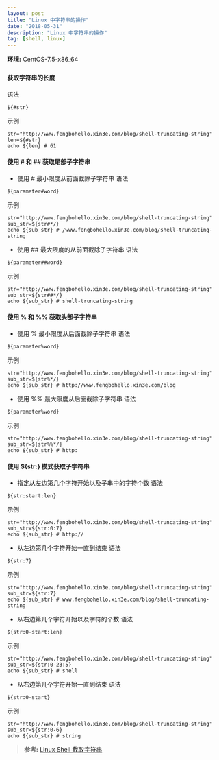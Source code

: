 ```yaml
---
layout: post
title: "Linux 中字符串的操作"
date: "2018-05-31"
description: "Linux 中字符串的操作"
tag: [shell, linux]
---
```


**环境:** CentOS-7.5-x86_64

###

#### 获取字符串的长度
语法
```
${#str}
```
示例
```
str="http://www.fengbohello.xin3e.com/blog/shell-truncating-string"
len=${#str}
echo ${len} # 61
```

#### 使用 # 和 ## 获取尾部子字符串
- 使用 # 最小限度从前面截除子字符串
语法
```
${parameter#word}
```
示例
```
str="http://www.fengbohello.xin3e.com/blog/shell-truncating-string"
sub_str=${str#*/}
echo ${sub_str} # /www.fengbohello.xin3e.com/blog/shell-truncating-string
```
- 使用 ## 最大限度的从前面截除子字符串
语法
```
${parameter##word}
```
示例
```
str="http://www.fengbohello.xin3e.com/blog/shell-truncating-string"
sub_str=${str##*/}
echo ${sub_str} # shell-truncating-string
```

#### 使用 % 和 %% 获取头部子字符串
- 使用 % 最小限度从后面截除子字符串
语法
```
${parameter%word}
```
示例
```
str="http://www.fengbohello.xin3e.com/blog/shell-truncating-string"
sub_str=${str%*/}
echo ${sub_str} # http://www.fengbohello.xin3e.com/blog
```
- 使用 %% 最大限度从后面截除子字符串
语法
```
${parameter%word}
```
示例
```
str="http://www.fengbohello.xin3e.com/blog/shell-truncating-string"
sub_str=${str%%*/}
echo ${sub_str} # http:
```
#### 使用 ${str:} 模式获取子字符串
- 指定从左边第几个字符开始以及子串中的字符个数
语法
```
${str:start:len}
```
示例
```
str="http://www.fengbohello.xin3e.com/blog/shell-truncating-string"
sub_str=${str:0:7}
echo ${sub_str} # http://
```
- 从左边第几个字符开始一直到结束
语法
```
${str:7}
```
示例
```
str="http://www.fengbohello.xin3e.com/blog/shell-truncating-string"
sub_str=${str:7}
echo ${sub_str} # www.fengbohello.xin3e.com/blog/shell-truncating-string
```
- 从右边第几个字符开始以及字符的个数
语法
```
${str:0-start:len}
```
示例
```
str="http://www.fengbohello.xin3e.com/blog/shell-truncating-string"
sub_str=${str:0-23:5}
echo ${sub_str} # shell
```
- 从右边第几个字符开始一直到结束
语法
```
${str:0-start}
```
示例
```
str="http://www.fengbohello.xin3e.com/blog/shell-truncating-string"
sub_str=${str:0-6}
echo ${sub_str} # string
```

>**参考:**
[Linux Shell 截取字符串](https://www.cnblogs.com/fengbohello/p/5954895.html)
